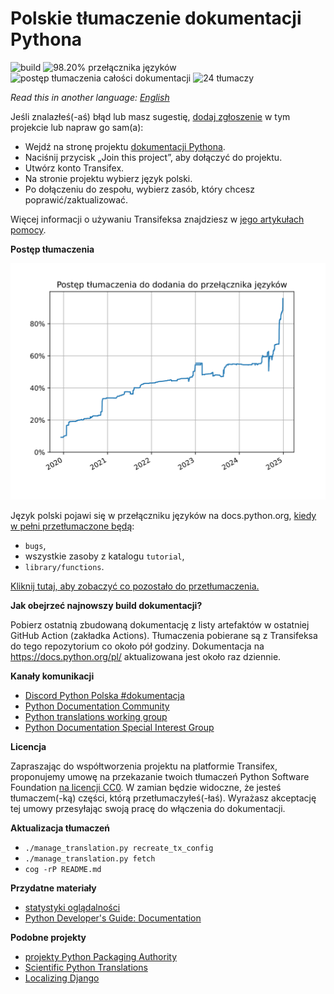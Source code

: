 Polskie tłumaczenie dokumentacji Pythona
========================================
<!-- [[[cog
from manage_translation import get_resource_language_stats, progress_from_resources, language_switcher, get_number_of_translators

stats = get_resource_language_stats()
switcher = progress_from_resources(filter(language_switcher, stats))
total = progress_from_resources(stats)
translators = get_number_of_translators()

print(
f'''![build](https://github.com/python/python-docs-pl/workflows/.github/workflows/update-lint-and-build.yml/badge.svg)
![{switcher:.2f}% przełącznika języków](https://img.shields.io/badge/przełącznik_języków-{switcher:.2f}%25-0.svg)
![postęp tłumaczenia całości dokumentacji](https://img.shields.io/badge/całość-{total:.2f}%25-0.svg)
![{translators} tłumaczy](https://img.shields.io/badge/tłumaczy-{translators}-0.svg)''')
]]] -->
![build](https://github.com/python/python-docs-pl/workflows/.github/workflows/update-lint-and-build.yml/badge.svg)
![98.20% przełącznika języków](https://img.shields.io/badge/przełącznik_języków-98.20%25-0.svg)
![postęp tłumaczenia całości dokumentacji](https://img.shields.io/badge/całość-4.35%25-0.svg)
![24 tłumaczy](https://img.shields.io/badge/tłumaczy-24-0.svg)
<!-- [[[end]]] -->

*Read this in another language: [English](README.en.md)*

Jeśli znalazłeś(-aś) błąd lub masz sugestię,
[dodaj zgłoszenie](https://github.com/python/python-docs-pl/issues) w tym projekcie lub
napraw go sam(a):

* Wejdź na stronę
projektu [dokumentacji Pythona](https://explore.transifex.com/python-doc/python-newest/).
* Naciśnij przycisk „Join this project”, aby dołączyć do projektu.
* Utwórz konto Transifex.
* Na stronie projektu wybierz język polski.
* Po dołączeniu do zespołu, wybierz zasób, który chcesz poprawić/zaktualizować.

Więcej informacji o używaniu Transifeksa znajdziesz w
[jego artykułach pomocy](https://help.transifex.com/en/articles/6318216-translating-with-the-web-editor).

**Postęp tłumaczenia**

![postęp tłumaczenia do przełącznika języków](language-switcher-progress.svg)

Język polski pojawi się w przełączniku języków na docs.python.org,
[kiedy w pełni przetłumaczone będą](https://www.python.org/dev/peps/pep-0545/#add-translation-to-the-language-switcher):
* `bugs`,
* wszystkie zasoby z katalogu `tutorial`,
* `library/functions`.

[Kliknij tutaj, aby zobaczyć co pozostało do przetłumaczenia.](https://github.com/python/python-docs-pl/issues/3)

**Jak obejrzeć najnowszy build dokumentacji?**

Pobierz ostatnią zbudowaną dokumentację z listy artefaktów w ostatniej GitHub Action (zakładka Actions).
Tłumaczenia pobierane są z Transifeksa do tego repozytorium co około pół godziny.
Dokumentacja na https://docs.python.org/pl/ aktualizowana jest około raz dziennie.

**Kanały komunikacji**

* [Discord Python Polska #dokumentacja](https://discord.gg/VCyBDGH38e)
* [Python Documentation Community](https://docs-community.readthedocs.io/en/latest/)
* [Python translations working group](https://mail.python.org/mailman3/lists/translation.python.org/)
* [Python Documentation Special Interest Group](https://www.python.org/community/sigs/current/doc-sig/)

**Licencja**

Zapraszając do współtworzenia projektu na platformie Transifex, proponujemy umowę na
przekazanie twoich tłumaczeń Python Software Foundation
[na licencji CC0](https://creativecommons.org/publicdomain/zero/1.0/deed.pl).
W zamian będzie widoczne, że jesteś tłumaczem(-ką) części, którą przetłumaczyłeś(-łaś).
Wyrażasz akceptację tej umowy przesyłając swoją pracę do włączenia do dokumentacji.

**Aktualizacja tłumaczeń**
* `./manage_translation.py recreate_tx_config`
* `./manage_translation.py fetch`
* `cog -rP README.md`

**Przydatne materiały**
* [statystyki oglądalności](https://plausible.io/docs.python.org/?filters=%28%28contains,page,%28/pl/%29%29%29)
* [Python Developer's Guide: Documentation](https://devguide.python.org/documentation/)

**Podobne projekty**
* [projekty Python Packaging Authority](https://hosted.weblate.org/projects/pypa/-/pl/)
* [Scientific Python Translations](https://scientific-python-translations.github.io/)
* [Localizing Django](https://docs.djangoproject.com/en/dev/internals/contributing/localizing/)
